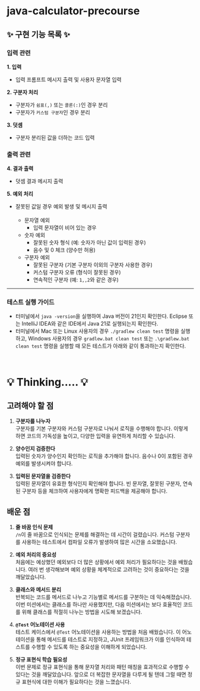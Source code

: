 # java-calculator-precourse

## :sparkles: 구현 기능 목록 :sparkles:

### 입력 관련

**1. 입력**
- 입력 프롬프트 메시지 출력 및 사용자 문자열 입력

**2. 구분자 처리**
- 구분자가 `쉼표(,)` 또는 `콜론(:)`인 경우 분리
- 구분자가 `커스텀 구분자`인 경우 분리

**3. 덧셈**
- 구분자 분리된 값을 더하는 코드 입력

### 출력 관련

**4. 결과 출력**
- 덧셈 결과 메시지 출력

**5. 예외 처리**
- 잘못된 값일 경우 예외 발생 및 메시지 출력 <br><br>
  + 문자열 예외
    - 입력 문자열이 비어 있는 경우
  + 숫자 예외
    - 잘못된 숫자 형식 (예: 숫자가 아닌 값이 입력된 경우)
    - 음수 및 0 체크 (양수만 허용)
  + 구분자 예외
    - 잘못된 구분자 (기본 구분자 이외의 구분자 사용한 경우)
    - 커스텀 구분자 오류 (형식이 잘못된 경우)
    - 연속적인 구분자 (예: `1,,2`와 같은 경우)

---

### 테스트 실행 가이드
- 터미널에서 `java -version`을 실행하여 Java 버전이 21인지 확인한다. Eclipse 또는 IntelliJ IDEA와 같은 IDE에서 Java 21로 실행되는지 확인한다.
- 터미널에서 Mac 또는 Linux 사용자의 경우 `./gradlew clean test` 명령을 실행하고, Windows 사용자의 경우 `gradlew.bat clean test` 또는 `.\gradlew.bat clean test` 명령을 실행할 때 모든 테스트가 아래와 같이 통과하는지 확인한다.
<br>

# 💡 Thinking..... 💡

## 고려해야 할 점

1. **구분자를 나누자**  
   구분자를 기본 구분자와 커스텀 구분자로 나눠서 로직을 수행해야 합니다. 이렇게 하면 코드의 가독성을 높이고, 다양한 입력을 유연하게 처리할 수 있습니다.

2. **양수인지 검증한다**  
   입력된 숫자가 양수인지 확인하는 로직을 추가해야 합니다. 음수나 0이 포함된 경우 예외를 발생시켜야 합니다.

3. **입력된 문자열을 검증한다**  
   입력된 문자열이 유효한 형식인지 확인해야 합니다. 빈 문자열, 잘못된 구분자, 연속된 구분자 등을 체크하여 사용자에게 명확한 피드백을 제공해야 합니다.


## 배운 점

1. **줄 바꿈 인식 문제**  
   `/n`이 줄 바꿈으로 인식되는 문제를 해결하는 데 시간이 걸렸습니다. 커스텀 구분자를 사용하는 테스트에서 컴파일 오류가 발생하여 많은 시간을 소요했습니다.

2. **예외 처리의 중요성**  
   처음에는 예상했던 예외보다 더 많은 상황에서 예외 처리가 필요하다는 것을 배웠습니다. 여러 번 생각해보며 예외 상황을 체계적으로 고려하는 것이 중요하다는 것을 깨달았습니다.

3. **클래스와 메서드 분리**  
   반복되는 코드를 메서드로 나누고 기능별로 메서드를 구분하는 데 익숙해졌습니다. 이번 미션에서는 클래스를 하나만 사용했지만, 다음 미션에서는 보다 효율적인 코드를 위해 클래스를 적절히 나누는 방법을 시도해 보겠습니다.

4. **`@Test` 어노테이션 사용**  
   테스트 케이스에서 `@Test` 어노테이션을 사용하는 방법을 처음 배웠습니다. 이 어노테이션을 통해 메서드를 테스트로 지정하고, JUnit 프레임워크가 이를 인식하여 테스트를 수행할 수 있도록 하는 중요성을 이해하게 되었습니다.

5. **정규 표현식 학습 필요성**  
   이번 문제로 정규 표현식을 통해 문자열 처리와 패턴 매칭을 효과적으로 수행할 수 있다는 것을 깨달았습니다. 앞으로 더 복잡한 문자열을 다루게 될 텐데 그럴 때면 정규 표현식에 대한 이해가 필요하다는 것을 느꼈습니다.
<br><br>
